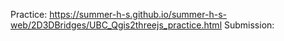 Practice: https://summer-h-s.github.io/summer-h-s-web/2D3DBridges/UBC_Qgis2threejs_practice.html
Submission: 
